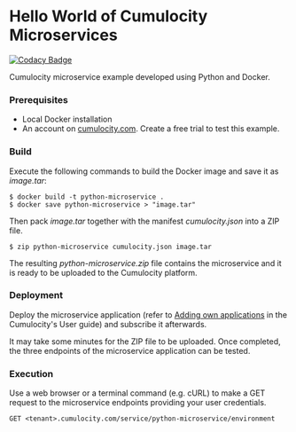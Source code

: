 # Hello World of Cumulocity Microservices

[![Codacy Badge](https://api.codacy.com/project/badge/Grade/43b50d865e48495996ee831f27459823)](https://app.codacy.com/app/manasesjesus/c8y_hw_microservice_python?utm_source=github.com&utm_medium=referral&utm_content=manasesjesus/c8y_hw_microservice_python&utm_campaign=Badge_Grade_Dashboard)

Cumulocity microservice example developed using Python and Docker.

### Prerequisites

*   Local Docker installation
*   An account on [cumulocity.com](https://cumulocity.com). Create a free trial to test this example.

### Build

Execute the following commands to build the Docker image and save it as *image.tar*:

```shell
$ docker build -t python-microservice .
$ docker save python-microservice > "image.tar"
```

Then pack *image.tar* together with the manifest *cumulocity.json* into a ZIP file.

```shell
$ zip python-microservice cumulocity.json image.tar
```

The resulting *python-microservice.zip* file contains the microservice and it is ready to be uploaded to the Cumulocity platform.

### Deployment

Deploy the microservice application (refer to [Adding own applications](https://cumulocity.com/guides/users-guide/administration/#a-name-adding-applications-a-adding-own-applications) in the Cumulocity's User guide) and subscribe it afterwards.

It may take some minutes for the ZIP file to be uploaded. Once completed, the three endpoints of the microservice application can be tested.

### Execution

Use a web browser or a terminal command (e.g. cURL) to make a GET request to the microservice endpoints providing your user credentials.

```http
GET <tenant>.cumulocity.com/service/python-microservice/environment
```
